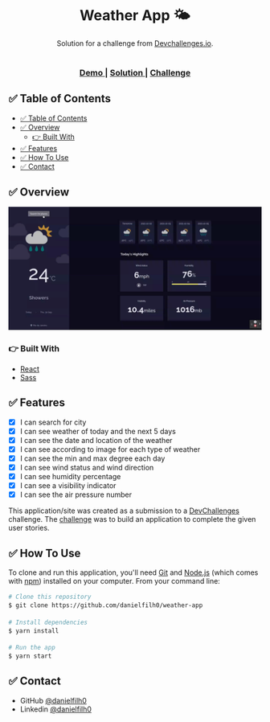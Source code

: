 <h1 align="center">Weather App 🌤️</h1> 

<div align="center">
   Solution for a challenge from  <a href="http://devchallenges.io" target="_blank">Devchallenges.io</a>.
</div>
<br />

<div align="center">
  <h3>
    <a href="https://df-weather.vercel.app/">
      Demo
    </a>
    <span> | </span>
    <a href="https://{your-url-to-the-solution}">
      Solution
    </a>
    <span> | </span>
    <a href="https://devchallenges.io/challenges/mM1UIenRhK808W8qmLWv">
      Challenge
    </a>
  </h3>
</div>

<!-- TABLE OF CONTENTS -->

## ✅ Table of Contents

- [✅ Table of Contents](#-table-of-contents)
- [✅ Overview](#-overview)
  - [👉 Built With](#-built-with)
- [✅ Features](#-features)
- [✅ How To Use](#-how-to-use)
- [✅ Contact](#-contact)

## ✅ Overview

<img alt="NextLevelWeek" title="#NextLevelWeek" src="./src/assets/weather-app.gif" />

### 👉 Built With

- [React](https://reactjs.org/)
- [Sass](https://sass-lang.com/)

## ✅ Features

- [x] I can search for city
- [x] I can see weather of today and the next 5 days
- [x] I can see the date and location of the weather
- [x] I can see according to image for each type of weather
- [x] I can see the min and max degree each day
- [x] I can see wind status and wind direction
- [x] I can see humidity percentage
- [x] I can see a visibility indicator
- [x] I can see the air pressure number

This application/site was created as a submission to a [DevChallenges](https://devchallenges.io/challenges) challenge. The [challenge](https://devchallenges.io/challenges/mM1UIenRhK808W8qmLWv) was to build an application to complete the given user stories.

## ✅ How To Use

To clone and run this application, you'll need [Git](https://git-scm.com) and [Node.js](https://nodejs.org/en/download/) (which comes with [npm](http://npmjs.com)) installed on your computer. From your command line:

```bash
# Clone this repository
$ git clone https://github.com/danielfilh0/weather-app

# Install dependencies
$ yarn install

# Run the app
$ yarn start
```

## ✅ Contact

- GitHub [@danielfilh0](https://github.com/danielfilh0)
- Linkedin [@danielfilh0](https://www.linkedin.com/in/danielfilh0/)
